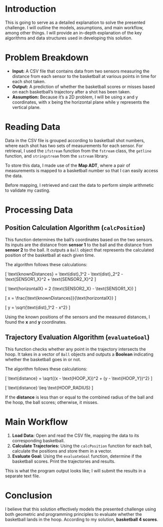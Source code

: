 # Introduction
This is going to serve as a detailed explanation to solve the presented challenge. I will outline the models, assumptions, and main workflow, among other things. I will provide an in-depth explanation of the key algorithms and data structures used in developing this solution.

# Problem Breakdown
- **Input:** A CSV file that contains data from two sensors measuring the distance from each sensor to the basketball at various points in time for each shot taken.
- **Output:** A prediction of whether the basketball scores or misses based on each basketball’s trajectory after a shot has been taken.
- **Assumption:** Because it’s a 2D problem, I will be using x and y coordinates, with x being the horizontal plane while y represents the vertical plane.

# Reading Data
Data in the CSV file is grouped according to basketball shot numbers, where each shot has two sets of measurements for each sensor. For retrieval, I used the `ifstream` function from the `fstream` class, the `getline` function, and `stringstream` from the `sstream` library. 

To store this data, I made use of the **Map ADT**, where a pair of measurements is mapped to a basketball number so that I can easily access the data.

Before mapping, I retrieved and cast the data to perform simple arithmetic to validate my casting.

# Processing Data

## Position Calculation Algorithm (`calcPosition`)
This function determines the ball’s coordinates based on the two sensors. Its inputs are the distance from **sensor 1** to the ball and the distance from **sensor 2** to the ball. It outputs a `Ball` object that represents the calculated position of the basketball at each given time.

The algorithm follows these calculations:

\[
\text{knownDistances} = \text{dist}_1^2 - \text{dist}_2^2 - \text{SENSOR1\_X}^2 + \text{SENSOR2\_X}^2
\]

\[
\text{horizontalX} = 2 (\text{SENSOR2\_X} - \text{SENSOR1\_X})
\]

\[
x = \frac{\text{knownDistances}}{\text{horizontalX}}
\]

\[
y = \sqrt{\text{dist}_1^2 - x^2}
\]

Using the known positions of the sensors and the measured distances, I found the **x** and **y** coordinates.

## Trajectory Evaluation Algorithm (`evaluateGoal`)
This function checks whether any point in the trajectory intersects the hoop. It takes in a vector of `Ball` objects and outputs a **Boolean** indicating whether the basketball goes in or not.

The algorithm follows these calculations:

\[
\text{distance} = \sqrt{(x - \text{HOOP\_X})^2 + (y - \text{HOOP\_Y})^2}
\]

\[
\text{distance} \leq \text{HOOP\_RADIUS}
\]

If the **distance** is less than or equal to the combined radius of the ball and the hoop, the ball scores; otherwise, it misses.

# Main Workflow
1. **Load Data:** Open and read the CSV file, mapping the data to its corresponding basketball.
2. **Calculate Trajectories:** Using the `calcPosition` function for each ball, calculate the positions and store them in a vector.
3. **Evaluate Goal:** Using the `evaluateGoal` function, determine if the basketball scores. Print the trajectories and results.

This is what the program output looks like; I will submit the results in a separate text file.

# Conclusion
I believe that this solution effectively models the presented challenge using both geometric and programming principles to evaluate whether the basketball lands in the hoop. According to my solution, **basketball 4 scores**.
